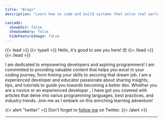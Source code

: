 ```yaml
---
title: "Blogs"
description: "Learn how to code and build systems that solve real world problems"

cascade:
  showEdit: false
  showSummary: false
  hideFeatureImage: false 
---
```


{{< lead >}}
{{< typeit >}} Hello, it's good to see you here! :heart_eyes: {{< /lead >}}
{{< /lead >}}

I am dedicated to empowering developers and aspiring programmers! I am commmited to providing valuable content that helps you excel in your coding journey, form honing your skills to securing that dream job. I am a experienced developer and educator passionate about sharing insights, tips, and tutorials to guide you towards becoming a better dev. Whether you are a novice or an experienced developer , I have got you covered with articles that delve into varius programming languages, best practices, and industry trends. Join me as I embark on this enriching learning adventure!  

{{< alert "twitter" >}}
Don't forget to [follow me](https://twitter.com/evans_drv) on Twitter.
{{< /alert >}}

---
